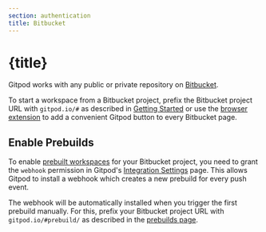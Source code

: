 ```yaml
---
section: authentication
title: Bitbucket
---
```


<script context="module">
  export const prerender = true;
</script>

# {title}

Gitpod works with any public or private repository on [Bitbucket](https://bitbucket.org/).

To start a workspace from a Bitbucket project, prefix the Bitbucket project URL with `gitpod.io/#` as described in [Getting Started](/docs/introduction/getting-started) or use the [browser extension](/docs/browser-extension) to add a convenient Gitpod button to every Bitbucket page.

## Enable Prebuilds

To enable [prebuilt workspaces](/docs/configure/projects/prebuilds) for your Bitbucket project, you need to grant the `webhook` permission in Gitpod's [Integration Settings](https://gitpod.io/integrations) page. This allows Gitpod to install a webhook which creates a new prebuild for every push event.

The webhook will be automatically installed when you trigger the first prebuild manually. For this, prefix your Bitbucket project URL with `gitpod.io/#prebuild/` as described in the [prebuilds page](/docs/configure/projects/prebuilds#on-gitlab-and-bitbucket).
